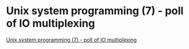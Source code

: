 # Unix system programming (7) - poll of IO multiplexing
[Unix system programming (7) - poll of IO multiplexing](https://aiwithcloud.com/2022/09/19/unix_system_programming_7___poll_of_io_multiplexing/)